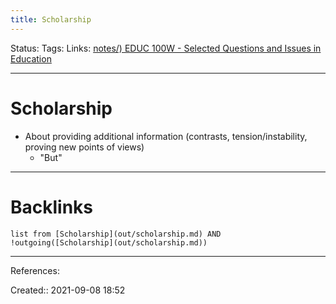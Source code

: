 ```yaml
---
title: Scholarship
---
```

Status: 
Tags: 
Links: [notes/) EDUC 100W - Selected Questions and Issues in Education](None)
___
# Scholarship
- About providing additional information (contrasts, tension/instability, proving new points of views)
	- "But"
___
# Backlinks
```dataview
list from [Scholarship](out/scholarship.md) AND !outgoing([Scholarship](out/scholarship.md))
```
___
References:

Created:: 2021-09-08 18:52

